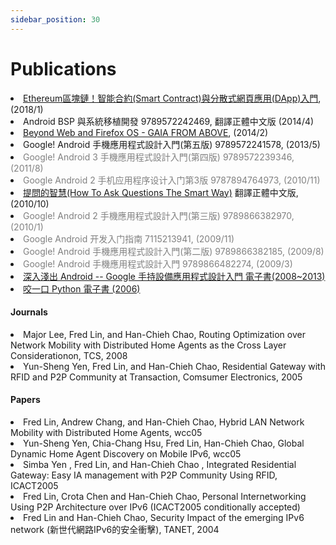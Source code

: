 ```yaml
---
sidebar_position: 30
---
```


# Publications

<li><a href="https://www.gitbook.com/book/gasolin/learn-ethereum-dapp/details">Ethereum區塊鏈！智能合約(Smart Contract)與分散式網頁應用(DApp)入門</a>, (2018/1)</li>
<li>Android BSP 與系統移植開發 9789572242469, 翻譯正體中文版 (2014/4)</li>
<li><a href="http://leanpub.com/gaiafromabove">Beyond Web and Firefox OS - GAIA FROM ABOVE</a>, (2014/2)</li>
<li>Google! Android 手機應用程式設計入門(第五版) 9789572241578, (2013/5)</li>
<li><font color="grey">Google! Android 3 手機應用程式設計入門(第四版) 9789572239346, (2011/8)</font></li>
<li><font color="grey">Google Android 2 手机应用程序设计入门第3版 9787894764973, (2010/11)</font></li>
<li><a href="http://code.google.com/p/smartquestions/">提問的智慧(How To Ask Questions The Smart Way)</a> 翻譯正體中文版, (2010/10)</li>
<li><font color="grey">Google! Android 2 手機應用程式設計入門(第三版) 9789866382970, (2010/1)</font></li>
<li><font color="grey">Google Android 开发入门指南 7115213941, (2009/11)</font></li>
<li><font color="grey">Google! Android 手機應用程式設計入門(第二版) 9789866382185, (2009/8)</font></li>
<li><font color="grey">Google! Android 手機應用程式設計入門 9789866482274, (2009/3)</font></li>
<li><a href="http://code.google.com/p/androidbmi/wiki/DiveIntoAndroid">深入淺出 Android -- Google 手持設備應用程式設計入門 電子書(2008~2013)</a></li>
<li><a href="http://code.google.com/p/zhpy/wiki/ByteOfZhpy">咬一口 Python 電子書 (2006)</a></li>

#### Journals

<li>Major Lee, Fred Lin, and Han-Chieh Chao, Routing Optimization over
    Network Mobility with Distributed Home Agents
    as the Cross Layer Considerationon, TCS, 2008
</li>
<li>Yun-Sheng Yen, Fred Lin, and Han-Chieh Chao, Residential Gateway with
    RFID and P2P Community
    at Transaction, Comsumer Electronics, 2005
</li>

#### Papers

<li>Fred Lin, Andrew Chang, and Han-Chieh Chao, Hybrid LAN Network Mobility
    with Distributed Home Agents, wcc05
</li>
<li>Yun-Sheng Yen, Chia-Chang Hsu, Fred Lin, Han-Chieh Chao, Global Dynamic
    Home Agent Discovery on Mobile IPv6, wcc05
</li>
<li>Simba Yen , Fred Lin, and Han-Chieh Chao , Integrated Residential
    Gateway: Easy IA management with P2P Community Using RFID, ICACT2005
</li>
<li>Fred Lin, Crota Chen and Han-Chieh Chao, Personal Internetworking
    Using P2P Architecture over IPv6 (ICACT2005 conditionally accepted)
</li>
<li>Fred Lin and Han-Chieh Chao, Security Impact of the emerging IPv6
    network (新世代網路IPv6的安全衝擊), TANET, 2004
</li>
